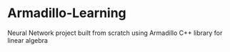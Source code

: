 # Armadillo-Learning
Neural Network project built from scratch using Armadillo C++ library for linear algebra
